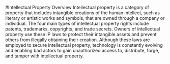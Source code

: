 #Intellectual Property Overview
Intellectual property is a category of property that includes intangible creations of the human intellect, such as literary or artistic works and symbols, that are owned through a company or individual. The four main types of intellectual property rights include patents, trademarks, copyrights, and trade secrets. Owners of intellectual property use these IP laws to protect their intangible assets and prevent others from illegally obtaining their creation. Although these laws are employed to secure intellectual property, technology is constantly evolving and enabling bad actors to gain unauthorized access to, distribute, forge, and tamper with intellectual property. 
